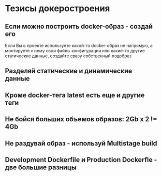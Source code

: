 # Тезисы докеростроения


## Если можно построить docker-образ - создай его

Если Вы в проекте используете какой-то docker-образ не напрямую, а монтируете к нему
свои файлы конфигурации или какие-то другие статические данные, создайте сразу собственный подобраз  


## Разделяй статические и динамические данные

## Кроме docker-тега latest есть еще и другие теги

## Не бойся больших объемов образов: 2Gb x 2 != 4Gb

## Не раздувай образ - используй Multistage build 

## Development Dockerfile и Production Dockerfle - две большие разницы 
